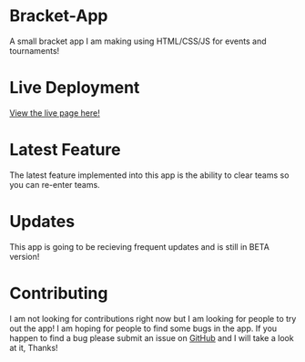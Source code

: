 # Bracket-App

A small bracket app I am making using HTML/CSS/JS for events and tournaments!

# Live Deployment

[View the live page here!](http://landonlloyd.github.io/Bracket-App)

# Latest Feature

The latest feature implemented into this app is the ability to clear teams so you can re-enter teams.

# Updates

This app is going to be recieving frequent updates and is still in BETA version!

# Contributing

I am not looking for contributions right now but I am looking for people to try out the app! I am hoping for people to find some bugs in the app. If you happen to find a bug please submit an issue on [GitHub](https://github.com/LandonLloyd/Bracket-App/issues) and I will take a look at it, Thanks!
